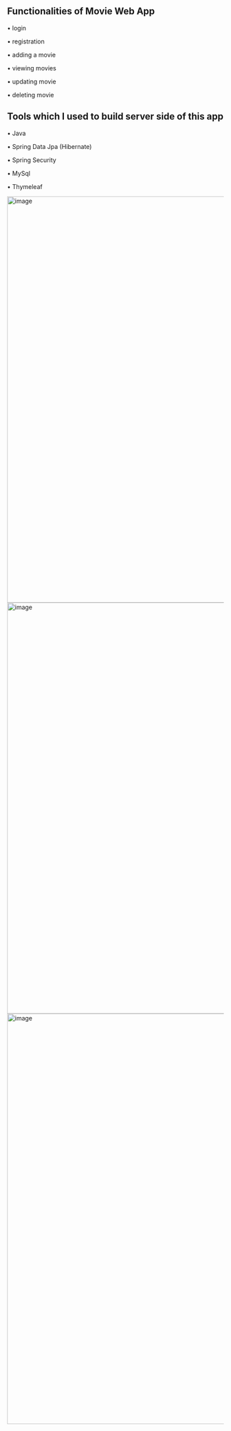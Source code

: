 ## Functionalities of Movie Web App

• login

• registration

• adding a movie

• viewing movies

• updating movie

• deleting movie


## Tools which I used to build server side of this app 

• Java

• Spring Data Jpa (Hibernate)

• Spring Security

• MySql

• Thymeleaf

<img width="942" alt="image" src="https://github.com/czajjka/MovieWebApp/assets/131516264/cfc4c947-eb1d-404f-9030-dff72e857a87">


<img width="953" alt="image" src="https://github.com/czajjka/MovieWebApp/assets/131516264/f5eb49a4-47fb-4220-967f-3352348643c8">


<img width="952" alt="image" src="https://github.com/czajjka/MovieWebApp/assets/131516264/cce238db-2ca3-4e72-8786-3a56580e3f6e">



